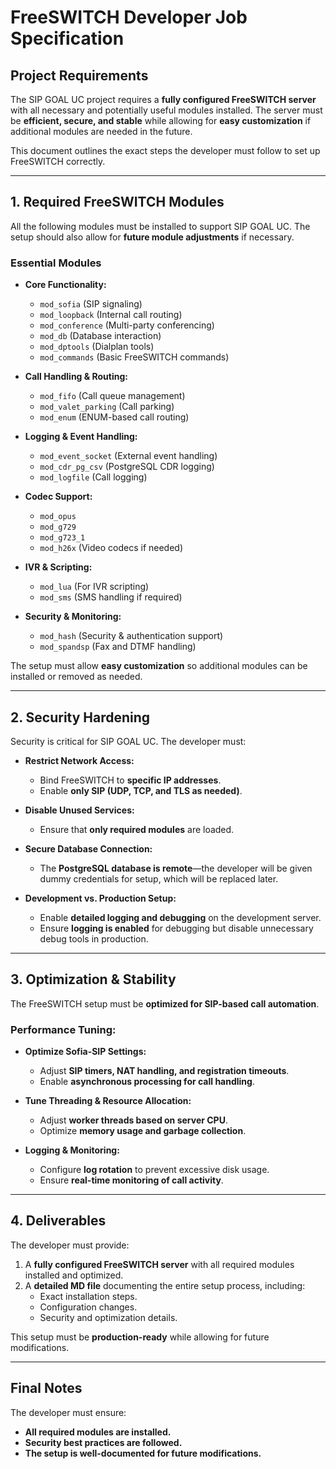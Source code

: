 # FreeSWITCH Developer Job Specification

## **Project Requirements**

The SIP GOAL UC project requires a **fully configured FreeSWITCH server** with all necessary and potentially useful modules installed. The server must be **efficient, secure, and stable** while allowing for **easy customization** if additional modules are needed in the future.

This document outlines the exact steps the developer must follow to set up FreeSWITCH correctly.

---

## **1. Required FreeSWITCH Modules**

All the following modules must be installed to support SIP GOAL UC. The setup should also allow for **future module adjustments** if necessary.

### **Essential Modules**

- **Core Functionality:**
  - `mod_sofia` (SIP signaling)
  - `mod_loopback` (Internal call routing)
  - `mod_conference` (Multi-party conferencing)
  - `mod_db` (Database interaction)
  - `mod_dptools` (Dialplan tools)
  - `mod_commands` (Basic FreeSWITCH commands)

- **Call Handling & Routing:**
  - `mod_fifo` (Call queue management)
  - `mod_valet_parking` (Call parking)
  - `mod_enum` (ENUM-based call routing)

- **Logging & Event Handling:**
  - `mod_event_socket` (External event handling)
  - `mod_cdr_pg_csv` (PostgreSQL CDR logging)
  - `mod_logfile` (Call logging)

- **Codec Support:**
  - `mod_opus`
  - `mod_g729`
  - `mod_g723_1`
  - `mod_h26x` (Video codecs if needed)

- **IVR & Scripting:**
  - `mod_lua` (For IVR scripting)
  - `mod_sms` (SMS handling if required)

- **Security & Monitoring:**
  - `mod_hash` (Security & authentication support)
  - `mod_spandsp` (Fax and DTMF handling)

The setup must allow **easy customization** so additional modules can be installed or removed as needed.

---

## **2. Security Hardening**

Security is critical for SIP GOAL UC. The developer must:

- **Restrict Network Access:**
  - Bind FreeSWITCH to **specific IP addresses**.
  - Enable **only SIP (UDP, TCP, and TLS as needed)**.

- **Disable Unused Services:**
  - Ensure that **only required modules** are loaded.

- **Secure Database Connection:**
  - The **PostgreSQL database is remote**—the developer will be given dummy credentials for setup, which will be replaced later.

- **Development vs. Production Setup:**
  - Enable **detailed logging and debugging** on the development server.
  - Ensure **logging is enabled** for debugging but disable unnecessary debug tools in production.

---

## **3. Optimization & Stability**

The FreeSWITCH setup must be **optimized for SIP-based call automation**.

### **Performance Tuning:**

- **Optimize Sofia-SIP Settings:**
  - Adjust **SIP timers, NAT handling, and registration timeouts**.
  - Enable **asynchronous processing for call handling**.

- **Tune Threading & Resource Allocation:**
  - Adjust **worker threads based on server CPU**.
  - Optimize **memory usage and garbage collection**.

- **Logging & Monitoring:**
  - Configure **log rotation** to prevent excessive disk usage.
  - Ensure **real-time monitoring of call activity**.

---

## **4. Deliverables**

The developer must provide:

1. A **fully configured FreeSWITCH server** with all required modules installed and optimized.
2. A **detailed MD file** documenting the entire setup process, including:
   - Exact installation steps.
   - Configuration changes.
   - Security and optimization details.

This setup must be **production-ready** while allowing for future modifications.

---

## **Final Notes**

The developer must ensure:

- **All required modules are installed.**
- **Security best practices are followed.**
- **The setup is well-documented for future modifications.**
